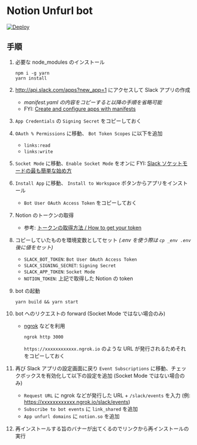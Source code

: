 # Notion Unfurl bot

[![Deploy](https://www.herokucdn.com/deploy/button.svg)](https://heroku.com/deploy?template=https://github.com/trackrecords/slack-notion-unfurl-bot/tree/master{:target="_blank"})

## 手順

1. 必要な node_modules のインストール

   ```
   npm i -g yarn
   yarn install
   ```

1. http://api.slack.com/apps?new_app=1 にアクセスして Slack アプリの作成
   - *manifest.yaml の内容をコピーすると以降の手順を省略可能*
   - FYI: [Create and configure apps with manifests](https://api.slack.com/reference/manifests)
1. `App Credentials` の `Signing Secret` をコピーしておく
1. `OAuth % Permissions` に移動、 `Bot Token Scopes` に以下を追加

   - `links:read`
   - `links:write`
1. `Socket Mode` に移動、`Enable Socket Mode` をオンに FYI: [Slack ソケットモードの最も簡単な始め方
](https://qiita.com/seratch/items/1a460c08c3e245b56441)

1. `Install App` に移動、 `Install to Workspace` ボタンからアプリをインストール

   - `Bot User OAuth Access Token` をコピーしておく

1. Notion のトークンの取得

   - 参考: [トークンの取得方法 / How to get your token](https://www.notion.so/How-to-get-your-token-d7a3421b851f406380fb9ff429cd5d47)

1. コピーしていたものを環境変数としてセット *(.env を使う際は `cp _env .env` 後に値をセット)*

   - `SLACK_BOT_TOKEN`: `Bot User OAuth Access Token`
   - `SLACK_SIGNING_SECRET`: `Signing Secret`
   - `SLACK_APP_TOKEN`: `Socket Mode`
   - `NOTION_TOKEN`: 上記で取得した Notion の token

1. bot の起動

   ```
   yarn build && yarn start
   ```

1. bot へのリクエストの forward (Socket Mode ではない場合のみ)

   - [ngrok](https://ngrok.com/) などを利用
     ```
     ngrok http 3000
     ```
     `https://xxxxxxxxxxxx.ngrok.io` のような URL が発行されるためそれをコピーしておく

1. 再び Slack アプリの設定画面に戻り `Event Subscriptions` に移動、チェックボックスを有効化して以下の設定を追加 (Socket Mode ではない場合のみ)

    - `Request URL` に ngrok などが発行した URL + `/slack/events` を入力 (例: https://xxxxxxxxxxxx.ngrok.io/slack/events)
    - `Subscribe to bot events` に `link_shared` を追加
    - `App unfurl domains` に `notion.so` を追加

1. 再インストールする旨のバナーが出てくるのでリンクから再インストールの実行
